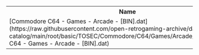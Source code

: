<table>
<tr><th>Name</th><th>Size</th></tr>
<tr><td>
[Commodore C64 - Games - Arcade - [BIN].dat](https://raw.githubusercontent.com/open-retrogaming-archive/dat-catalog/main/root/basic/TOSEC/Commodore/C64/Games/Arcade/[BIN]/Commodore C64 - Games - Arcade - [BIN].dat)
</td><td>20792</td></tr>
</table>
